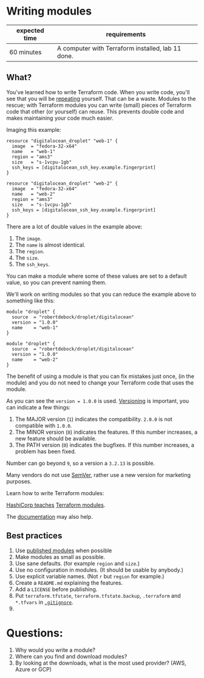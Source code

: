# Writing modules

|expected time|requirements                                     |
|-------------|-------------------------------------------------|
|60 minutes   |A computer with Terraform installed, lab 11 done.|

## What?

You've learned how to write Terraform code. When you write code, you'll see that you will be [repeating](https://en.wikipedia.org/wiki/Don%27t_repeat_yourself) yourself. That can be a waste.
Modules to the rescue; with Terraform modules you can write (small) pieces of Terraform code that other (or yourself) can reuse. This prevents double code and makes maintaining your code much easier.

Imaging this example:

```hcl
resource "digitalocean_droplet" "web-1" {
  image  = "fedora-32-x64"
  name   = "web-1"
  region = "ams3"
  size   = "s-1vcpu-1gb"
  ssh_keys = [digitalocean_ssh_key.example.fingerprint]
}

resource "digitalocean_droplet" "web-2" {
  image  = "fedora-32-x64"
  name   = "web-2"
  region = "ams3"
  size   = "s-1vcpu-1gb"
  ssh_keys = [digitalocean_ssh_key.example.fingerprint]
}
```

There are a lot of double values in the example above:

1. The `image`.
2. The `name` is almost identical.
3. The `region`.
4. The `size`.
5. The `ssh_keys`.

You can make a module where some of these values are set to a default value, so you can prevent naming them.

We'll work on writing modules so that you can reduce the example above to something like this:

```hcl
module "droplet" {
  source  = "robertdebock/droplet/digitalocean"
  version = "1.0.0"
  name    = "web-1"
}

module "droplet" {
  source  = "robertdebock/droplet/digitalocean"
  version = "1.0.0"
  name    = "web-2"
}
```

The benefit of using a module is that you can fix mistakes just once, (in the module) and you do not need to change your Terraform code that uses the module.

As you can see the `version = 1.0.0` is used. [Versioning](https://semver.org/) is important, you can indicate a few things:

1. The MAJOR version (`1`) indicates the compatibility. `2.0.0` is not compatible with `1.0.0`.
2. The MINOR version (`0`) indicates the features. If this number increases, a new feature should be available.
3. The PATH version (`0`) indicates the bugfixes. If this number increases, a problem has been fixed.

Number can go beyond `9`, so a version a `3.2.13` is possible.

Many vendors do not use [SemVer](https://semver.org/), rather use a new version for marketing purposes.

Learn how to write Terraform modules:

[HashiCorp teaches](https://learn.hashicorp.com/collections/terraform/modules) [Terraform modules](https://learn.hashicorp.com/tutorials/terraform/module-create?in=terraform/modules).

The [documentation](https://www.terraform.io/docs/modules/index.html) may also help.

## Best practices

1. Use [published modules](https://registry.terraform.io/browse/modules) when possible
2. Make modules as small as possible.
3. Use sane defaults. (for example `region` and `size`.)
4. Use no configuration in modules. (It should be usable by anybody.)
5. Use explicit variable names. (Not `r` but `region` for example.)
6. Create a `README.md` explaining the features.
7. Add a `LICENSE` before publishing.
8. Put `terraform.tfstate`, `terraform.tfstate.backup`, `.terraform` and `*.tfvars` in [`.gitignore`](https://github.com/github/gitignore/blob/master/Terraform.gitignore).
9. 

# Questions:

1. Why would you write a module?
2. Where can you find and download modules?
3. By looking at the downloads, what is the most used provider? (AWS, Azure or GCP)
